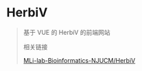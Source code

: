 # HerbiV

> 基于 VUE 的 HerbiV 的前端网站
>
> 相关链接
>
> [MLi-lab-Bioinformatics-NJUCM/HerbiV](https://github.com/MLi-lab-Bioinformatics-NJUCM/HerbiV)
>
> 
